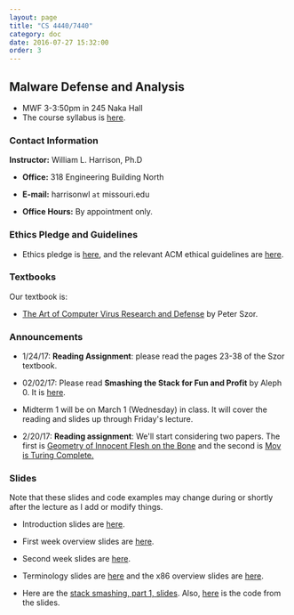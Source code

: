 ```yaml
---
layout: page
title: "CS 4440/7440"
category: doc
date: 2016-07-27 15:32:00
order: 3
---
```


## Malware Defense and Analysis

* MWF 3-3:50pm in 245 Naka Hall
* The course syllabus is <a href="https://harrisonwl.github.io/assets/courses/malware/spring2017/admin/4440-syllabus.pdf">here</a>.

### Contact Information

__Instructor:__ William L. Harrison, Ph.D

* __Office:__ 318 Engineering Building North

* __E-mail:__ harrisonwl `at` missouri.edu

* __Office Hours:__ By appointment only.

### Ethics Pledge and Guidelines

* Ethics pledge is <a href="https://harrisonwl.github.io/assets/courses/malware/spring2017/admin/EthicsPledge.pdf">here</a>, and the relevant ACM ethical guidelines are <a href="https://harrisonwl.github.io/assets/courses/malware/spring2017/admin/GuidelinesEthicalBehavior.pdf">here</a>.

### Textbooks

Our textbook is:

* <a href="https://www.amazon.com/Art-Computer-Virus-Research-Defense/dp/0321304543/ref=sr_1_1?ie=UTF8&qid=1484693649&sr=8-1&keywords=peter+szor">The Art of Computer Virus Research and Defense</a> by Peter Szor.

### Announcements

* 1/24/17: __Reading Assignment__: please read the pages 23-38 of the Szor textbook.

* 02/02/17: Please read __Smashing the Stack for Fun and Profit__ by Aleph 0. It is <a href="https://harrisonwl.github.io/assets/courses/malware/spring2017/papers/stack_smashing.pdf">here</a>.

* Midterm 1 will be on March 1 (Wednesday) in class. It will cover the reading and slides up through Friday's lecture.

* 2/20/17: __Reading assignment__: We'll start considering two papers. The first is <a href="https://harrisonwl.github.io/assets/courses/malware/spring2017/papers/geometry.pdf">Geometry of Innocent Flesh on the Bone</a> and the second is <a href="https://harrisonwl.github.io/assets/courses/malware/spring2017/papers/mov-is-turing-complete.pdf">Mov is Turing Complete.</a>



### Slides

Note that these slides and code examples may change during or shortly after the lecture as I add or modify things.

* Introduction slides are <a href="https://harrisonwl.github.io/assets/courses/malware/spring2017/slides/week01/Intro.pdf">here</a>.

* First week overview slides are <a href="https://harrisonwl.github.io/assets/courses/malware/spring2017/slides/week01/MaliceExploitationInfection.pdf">here</a>.

* Second week slides are <a href="https://harrisonwl.github.io/assets/courses/malware/spring2017/slides/week02/Procedures.pdf">here</a>.

* Terminology slides are <a href="https://harrisonwl.github.io/assets/courses/malware/spring2017/slides/week02/Terminology.pdf">here</a> and the x86 overview slides are <a href="https://harrisonwl.github.io/assets/courses/malware/spring2017/slides/week02/x86.pdf">here</a>.

* Here are the <a href="https://harrisonwl.github.io/assets/courses/malware/spring2017/slides/week03/StackSmashPt1.pdf">stack smashing, part 1, slides</a>. Also,
<a href="https://harrisonwl.github.io/assets/courses/malware/spring2017/slides/week03/stacksmash.c">here</a>
is the code from the slides.
